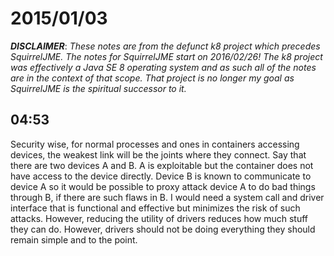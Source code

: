 # 2015/01/03

***DISCLAIMER***: _These notes are from the defunct k8 project which_
_precedes SquirrelJME. The notes for SquirrelJME start on 2016/02/26!_
_The k8 project was effectively a Java SE 8 operating system and as such_
_all of the notes are in the context of that scope. That project is no_
_longer my goal as SquirrelJME is the spiritual successor to it._

## 04:53

Security wise, for normal processes and ones in containers accessing devices,
the weakest link will be the joints where they connect. Say that there are two
devices A and B. A is exploitable but the container does not have access to
the device directly. Device B is known to communicate to device A so it would
be possible to proxy attack device A to do bad things through B, if there are
such flaws in B. I would need a system call and driver interface that is
functional and effective but minimizes the risk of such attacks. However,
reducing the utility of drivers reduces how much stuff they can do. However,
drivers should not be doing everything they should remain simple and to the
point.

